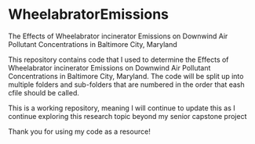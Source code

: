 # WheelabratorEmissions
The Effects of Wheelabrator incinerator Emissions on Downwind Air Pollutant Concentrations in Baltimore City, Maryland

This repository contains code that I used to determine the  Effects of Wheelabrator incinerator Emissions on Downwind Air Pollutant Concentrations in Baltimore City, Maryland.
The code will be split up into multiple folders and sub-folders that are numbered in the order that eash cfile should be called.

This is a working repository, meaning I will continue to update this as I continue exploring this research topic beyond my senior capstone project

Thank you for using my code as a resource!

